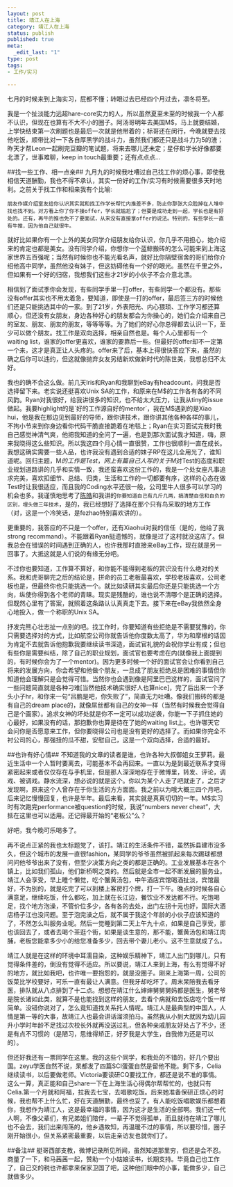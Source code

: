 ```yaml
--- 
layout: post
title: 靖江人在上海
category: 靖江人在上海
status: publish
published: true
meta: 
  _edit_last: "1"
type: post
tags: 
- 工作/实习 

---
```


七月的时候来到上海实习，屁都不懂；转眼过去已经四个月过去，凛冬将至。

我是一个扯淡能力远超hare-core实力的人，所以虽然夏至未至的时候我一个人都不认识，但现在也算有不大不小的圈子。阿汤哥明年去美国M$，马上就要结婚，上学快结束第一次刷题也是最后一次就是他带着的；标哥还在闵行，今晚就要去找他吃饭，顺带比对一下各自厚黑学的战斗力，虽然我们都还只是战斗力为5的渣；昨天才帮Leon一起刷完豆瓣的笔试题，将来去哪儿还未定；星仔和学长好像都要北漂了，世事难聊，keep in touch最重要；还有点点点...


##找一些工作、相一点亲##
九月九的时候我吐嘈过自己找工作的烦心事，即使我相信天道酬勤，我也不得不承认，其实一份好的工作/实习有时候需要很多天时地利。之前关于找工作和相亲我有个比喻:

    朋友作媒介绍室友给你认识其实就和找工作学长帮忙内推差不多，防止你那张大众脸掉在人堆中找也找不到。对方看上你了你不接offer，学长就尴尬了；但要是成功走到一起，学长也是有好处的。还有，再牛的推也免不了要面试，从来没有直接拿offer的说法。特别的，有些学长一直有牛推，因为他自己就很牛。

就好比如果你有一个上外的美女同学介绍朋友给你认识，你几乎不用担心，她介绍来的肯定也都是美女。没有同学介绍，你想你一个蓝鲸搬砖的怎么可能来到上海这家世界五百强呢；当然有时候你也不能光看名声，就好比你隔壁宿舍的哥们给你介绍他高中同学，虽然他没有妹子，但这妨碍他有一个好的眼光。虽然在千里之外，但如果有一个好的归宿，我想我们这些才21岁的小伙子不会介意北漂。

相信到了面试季你会发现，有些同学手里一打offer，有些同学一个都没有。那些没有offer其实也不用太着急，要知道，即使是一打的offer，最后签三方的时候他们还是只能挑选其中的一家。到了21岁，外表阳光、内心猥琐、工作学习都还算顺心，但还没有女朋友，身边各种好心的朋友都会为你操心的，她们会介绍来自己的室友、朋友、朋友的朋友，等等等等。为了她们的好心你总得都去认识一下，至少可以做个朋友。找工作是双向选择，相亲自然也是。每个人心里都有一个waiting list，谁家的offer更喜欢，谁家的要靠后一些。但最好的offer却不一定第一个来，这才是真正让人头疼的。offer来了后，基本上得很快答应下来，虽然的确之后你可以违约，但这就像抛弃女友另结新欢做新时代的陈世美，我想总归不太好。

我也的确不会这么做。前几天Iris和Ryan和我聊到eBay有headcount，问我是否选择留下来。老实说还挺喜欢Unix SA的工作，和原来在M$的工作各有各的不同风韵。Ryan对我很好，给我讲很多的知识，也不给太大压力，让我从tiny的issue做起。我要highlight的是`好的工作源自好的mentor`，我在M$遇到的是Xiao hui，他是我在那边见到最好的导师，跟你讲技术，跟你讲其他各种各样的事儿，不拘小节来到你身边看你代码干脆直接跪着在地毯上；Ryan在实习面试完我时我自己感觉神清气爽，他把我知道的全问了一遍，也是到那次面试我才知道，嗨，原来我晓得这么些知识。所以我这四个月心情一直很赞，工作也很顺利一直在成长。我想这确实需要一些人品，也许我没有遇到合适的妹子RP在这儿全用光了，谁知道呢。回归主题，M$的工作是Test，网上有篇自己人写的关于M$对Test的态度和职业规划道路讲的几乎和实情一致，我还蛮喜欢这份工作的，我是一个处女座凡事追求完美，喜欢扣细节、总结、归类，生活和工作的一切都要有序，这样的心态在做Test时让我很适应，而且我的Coding水平还很一般，公司里牛人很多可以学习的机会也多。我谨慎地思考了[陈皓](www.coolshell.cn)和我讲的`你要知道自己有几斤几两，搞清楚自信和自负的区别，埋头做三年技术`，是的，我已经想好了选择在那个只有鸟采取的地方工作（对，这是一个冷笑话，是fezhao特别喜欢讲的）。

更重要的，我答应的不只是一个offer，还有Xiaohui对我的信任（是的，他给了我strong recommand）。不能跟着Ryan挺遗憾的，就像是过了这村就没这店了。但我总会在错误的时间遇到正确的人，也许我那时直接来eBay工作，现在就是另一回事了。大抵这就是人们说的有缘无分吧。

不过你也要知道，工作算不算好，和你能不能得到老板的赏识没有什么绝对的关系。我和虎哥聊完之后的结论是，拼命的员工老板最喜欢，学校老板喜欢，公司老板也是，但最终你也只能挑选一个。就比如读研其实最后你还是只能挑选一个方向，纵使你得到各个老师的青睐。现实是残酷的，谁也说不清哪个是正确的选择。但既然心里有了答案，就照着这条路认认真真走下去。接下来在eBay我依然全身心地投入，做一个称职的Unix SA。

抒发完熊心壮志扯一点别的吧。找工作时，你要知道有些拒绝是不需要犹豫的，你只需要选择对的方式，比如航空公司你就告诉他你度数太高了，华为和摩根的话因为肯定不去就告诉他抱歉我要继续读书深造，面试官礼貌的会祝你学业有成；但也有些你是需要纠结，除了自己的职业规划，面试官也要考虑在内(就像我上面提到的，有时候你会为了一个mentor)。因为更多时候一个好的面试官会让你看到自己将来的发展方向，你会希望和他做个朋友，一旦成了朋友拒绝总是困难的事情但你知道他会理解只是会觉得可惜。当然你也会遇到像是阿里巴巴这样的，面试官问了一些问题简直就是各种刁难[当然他技术确实很好人也算nice]，完了后出来一个矛头小子hr，和你来一句“吕鹏是吧，你失败了”，简直无力吐嘈。像我们搬砖的都是有自己的dream place的，就像屌丝都有自己的女神一样（当然有时候我会觉得自己是个画家）。追求女神的坏处就是你不一定可以成功逆袭，你能一下子抓住她的心最好，如果没有的话，那抱歉你也算是待在了她的waiting list上。也许哪天它会问你是否愿意来工作，但你要晓得公司也是没有更好的选择了。而如果你完全不衬公司的心，那强扭的瓜不甜，安慰自己，这是一个双向选择，合适的最好。

##也许有好心情##
不知道我的文章的读者是谁，也许各种大叔御姐女王萝莉。最近生活中一个人暂时要离去，可能基本不会再回来。一直以为是到最近联系才变得紧密起来或者仅仅存在与手机里，但是那人深深地存在于微博里，转发、评论，调戏、被调戏。静水流深，想必说的就是这个。你以为某个人走了吧就走了，之后才发现啊，原来这个人曾存在于你生活的方方面面。我之前以为哦大概三四个月吧，后来记忆慢慢回复，也许是半年。最后来看，其实就是真真切切的一年。M$实习时有次跑完performance被question的时候，我说“numbers never cheat”，大抵在这里也可以适用。还记得最开始的“老板公”么？

好吧，我今晚可乐喝多了。

再不说点正紧的我也太标题党了，该打。靖江的生活条件不错，虽然拆县建市没多久，但这个城市的发展一直很fashion，某同学的爷爷虽然被抓起来每次踢球都想问问他爷爷出来了没有，但至少决策方向之类的都是正确的。工业发展基本在各个镇上，比如我们孤山，他们新桥啊之类的。然后就是全市一起不断发展的服务业。靖江人会享受，早上睡个懒觉，吃个蟹黄汤包，中午酒店宾馆喝酒扯淡，宾馆最好，不为别的，就是吃完了可以到楼上客房打个牌，打一下午。晚点的时候各自心满意足，继续吃饭，什么都吃，加上就在长江边，餐饮业不发达都不行。吃饱喝足，找个地方泡澡，不管价位多少，各有各的去处，出门左拐十元也好，国际大酒店杨子江也没问题。至于泡完澡之后，就不属于我这个年龄的小伙子应该知道的了，不然怎么叫服务业呢。然后一觉睡到第二天上午九十点，如果是自己享受，那也该回去了，或者去喝个茶逛个街，如果是谈生意的，那不能，蟹黄汤包和靖江肉脯，老板您能拿多少小的给您准备多少，回去带个妻儿老小。这不生意就成了么。

靖江人就是在这样的环境中耳濡目染，这种娱乐精神下，靖江人出门到哪儿，只有觉得条件差的，倒没有觉得不适应。所以要说，靖江人来到上海，有么有觉得不好的地方，就比如我吧，也许唯一要抱怨的，就是没圈子。刚来上海第一周，公司的饭菜比学校要好，可乐一直有最让人满意。但我牙却吃坏了。周末杲陪我去看牙医，排队就从八点排到了十二点。想想在靖江什么婶婶舅舅舅妈都是医生，舅老爷是院长诸如此类，就算不是也能找到这样的朋友，去看个病就和去饭店吃个饭一样简单。没错你说对了，怎么竟知道找关系托人情呢。靖江人是最典型的中国人，人情是第一等的大事，故靖江人也最会讲话溜须拍马。虽然我从小到大就因为幼儿园升小学时年龄不足找过次校长外就再没送过礼，但各种亲戚朋友好处占了不少，还是有点不习惯的（是陋习，思维得矫正，好歹我是大学生，自我修为还是可以的）。

但还好我还有一票同学在这里。我的这些个同学，和我处的不错的，好几个要出国。zeyu学医自然不说，杲都发了四篇SCI蛋蛋自然是留他不能。剩下多，Celia继续读书，以后要做老师。Victoria要读研CQ要找工作，都还是说不准的事情。这么一算，真正能和自己share一下在上海生活心得偶尔帮帮忙的，也就只有Celia.第一个月就和阿福，拉我去七宝，去唱歌吃饭。后来她准备保研正烦心的时候，我也帮不上什么忙，好在天道酬勤，最终也妥了。有人能吃饭唱歌娱乐都想着你，我想作为靖江人，这是最幸福的事情，因为这才是生活的全部啊。我们这一代人啊，不像父辈们，有兄弟姐们陪伴，一辈子不觉得孤单，而且就待在靖江了哪儿也不会去，我们出来闯荡的，他乡遇故知，再温暖不过的事情，所以要珍惜，圈子刚开始很小，但关系紧密最重要，以后走亲访友也就你们了。

##备注##
艇哥西部支教，微博记录所见所闻，虽然知道那里穷，但还是会不忍。商量了一下，和马茜茜一起，赞助一个小姑娘读书，长期支持。毕竟自己也工作了，自己交的税也许都拿来保家卫国了吧，这种他们眼中的小事，能做多少，自己就做多少。
